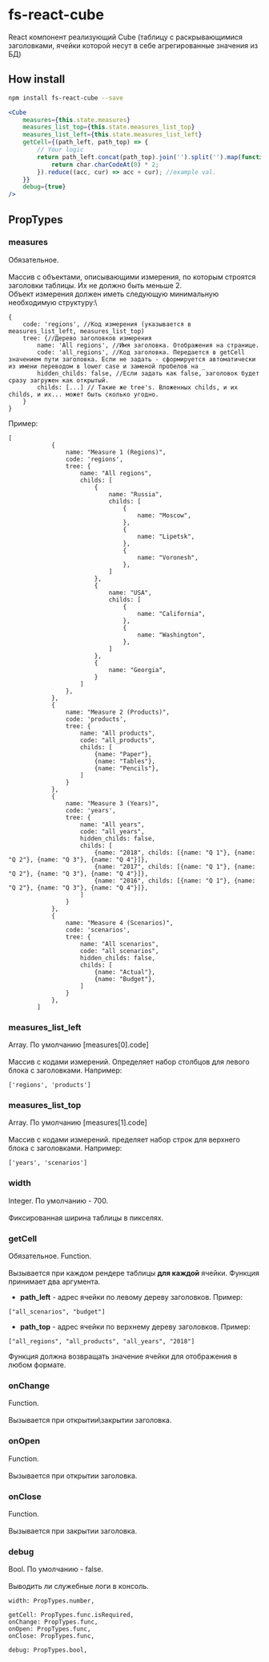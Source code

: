 # fs-react-cube
React компонент реализующий Cube (таблицу с раскрывающимися заголовками, ячейки которой несут в себе агрегированные значения из БД)

## How install
```bash
npm install fs-react-cube --save
```
```jsx harmony
<Cube
    measures={this.state.measures}
    measures_list_top={this.state.measures_list_top}
    measures_list_left={this.state.measures_list_left}
    getCell={(path_left, path_top) => {
        // Your logic
        return path_left.concat(path_top).join('').split('').map(function (char) {
            return char.charCodeAt(0) * 2;
        }).reduce((acc, cur) => acc + cur); //example val.
    }}
    debug={true}
/>
```

## PropTypes

### measures
Обязательное.\
\
Массив с объектами, описывающими измерения, по которым строятся заголовки таблицы. Их не должно быть меньше 2.\
Объект измерения должен иметь следующую минимальную необходимую структуру:\
```
{
    code: 'regions', //Код измерения (указывается в measures_list_left, measures_list_top)
    tree: {//Дерево заголовков измерения
        name: 'All regions', //Имя заголовка. Отображения на странице.
        code: 'all_regions', //Код заголовка. Передается в getCell значением пути заголовка. Если не задать - сформируется автоматически из имени переводом в lower case и заменой пробелов на _
        hidden_childs: false, //Если задать как false, заголовок будет сразу загружен как открытый.
        childs: [...] // Такие же tree's. Вложенных childs, и их childs, и их... может быть сколько угодно.
    } 
}
```
Пример:
```
[
            {
                name: "Measure 1 (Regions)",
                code: 'regions',
                tree: {
                    name: "All regions",
                    childs: [
                        {
                            name: "Russia",
                            childs: [
                                {
                                    name: "Moscow",
                                },
                                {
                                    name: "Lipetsk",
                                },
                                {
                                    name: "Voronesh",
                                },
                            ]
                        },
                        {
                            name: "USA",
                            childs: [
                                {
                                    name: "California",
                                },
                                {
                                    name: "Washington",
                                },
                            ]
                        },
                        {
                            name: "Georgia",
                        }
                    ]
                },
            },
            {
                name: "Measure 2 (Products)",
                code: 'products',
                tree: {
                    name: "All products",
                    code: "all_products",
                    childs: [
                        {name: "Paper"},
                        {name: "Tables"},
                        {name: "Pencils"},
                    ]
                }
            },
            {
                name: "Measure 3 (Years)",
                code: 'years',
                tree: {
                    name: "All years",
                    code: "all_years",
                    hidden_childs: false,
                    childs: [
                        {name: "2018", childs: [{name: "Q 1"}, {name: "Q 2"}, {name: "Q 3"}, {name: "Q 4"}]},
                        {name: "2017", childs: [{name: "Q 1"}, {name: "Q 2"}, {name: "Q 3"}, {name: "Q 4"}]},
                        {name: "2016", childs: [{name: "Q 1"}, {name: "Q 2"}, {name: "Q 3"}, {name: "Q 4"}]},
                    ]
                }
            },
            {
                name: "Measure 4 (Scenarios)",
                code: 'scenarios',
                tree: {
                    name: "All scenarios",
                    code: "all_scenarios",
                    hidden_childs: false,
                    childs: [
                        {name: "Actual"},
                        {name: "Budget"},
                    ]
                }
            },
        ]
```

### measures_list_left
Array. По умолчанию [measures[0].code]\
\
Массив с кодами измерений. Определяет набор столбцов для левого блока с заголовками.
Например:
```
['regions', 'products']
```

### measures_list_top
Array. По умолчанию [measures[1].code]\
\
Массив с кодами измерений. пределяет набор строк для верхнего блока с заголовками.
Например:
```
['years', 'scenarios']
```
### width
Integer. По умолчанию - 700.\
\
Фиксированная ширина таблицы в пикселях.

### getCell
Обязательное. Function.\
\
Вызывается при каждом рендере таблицы **для каждой** ячейки. Функция принимает два аргумента.
* **path_left** - адрес ячейки по левому дереву заголовков. Пример:
```
["all_scenarios", "budget"]
```
* **path_top** - адрес ячейки по верхнему дереву заголовков. Пример:
```
["all_regions", "all_products", "all_years", "2018"]
```
Функция должна возвращать значение ячейки для отображения в любом формате.

### onChange
Function.\
\
Вызывается при открытии\закрытии заголовка.

### onOpen
Function.\
\
Вызывается при открытии заголовка.

### onClose
Function.\
\
Вызывается при закрытии заголовка.

### debug
Bool. По умолчанию - false.\
\
Выводить ли служебные логи в консоль.



    width: PropTypes.number,

    getCell: PropTypes.func.isRequired,
    onChange: PropTypes.func,
    onOpen: PropTypes.func,
    onClose: PropTypes.func,

    debug: PropTypes.bool,
